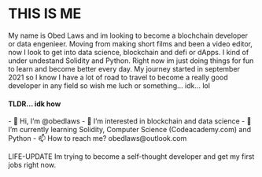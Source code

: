 <h1> THIS IS ME </h1>
My name is Obed Laws and im looking to become a blochchain developer or data engenieer.
Moving from making short films and been a video editor, now I look to get into data science, blockchain and defi or dApps.
I kind of under undestand Solidity and Python. Right now im just doing things for fun to learn and become better every day.
My journey started in september 2021 so I know I have a lot of road to travel to become a really good developer in any field so 
wish me luch or something... idk... lol

<h4> TLDR... idk how </h4>
- 👋 Hi, I’m @obedlaws
- 👀 I’m interested in blockchain and data science
- 🌱 I’m currently learning Solidity, Computer Science (Codeacademy.com) and Python
- 📫 How to reach me? obedlaws@outlook.com

LIFE-UPDATE
Im trying to become a self-thought developer and get my first jobs right now.

